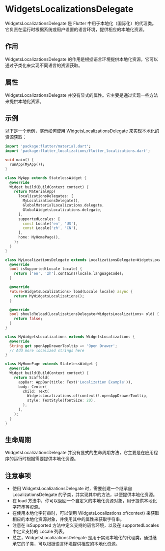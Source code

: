 # WidgetsLocalizationsDelegate

WidgetsLocalizationsDelegate 是 Flutter 中用于本地化（国际化）的代理类。它负责在运行时根据系统或用户设置的语言环境，提供相应的本地化资源。

## 作用

WidgetsLocalizationsDelegate 的作用是根据语言环境提供本地化资源。它可以通过子类化来实现不同语言的资源获取。

## 属性

WidgetsLocalizationsDelegate 并没有显式的属性。它主要是通过实现一些方法来提供本地化资源。

## 示例

以下是一个示例，演示如何使用 WidgetsLocalizationsDelegate 来实现本地化的资源获取：

```dart
import 'package:flutter/material.dart';
import 'package:flutter_localizations/flutter_localizations.dart';

void main() {
  runApp(MyApp());
}

class MyApp extends StatelessWidget {
  @override
  Widget build(BuildContext context) {
    return MaterialApp(
      localizationsDelegates: [
        MyLocalizationsDelegate(),
        GlobalMaterialLocalizations.delegate,
        GlobalWidgetsLocalizations.delegate,
      ],
      supportedLocales: [
        const Locale('en', 'US'),
        const Locale('zh', 'CN'),
      ],
      home: MyHomePage(),
    );
  }
}

class MyLocalizationsDelegate extends LocalizationsDelegate<WidgetsLocalizations> {
  @override
  bool isSupported(Locale locale) {
    return ['en', 'zh'].contains(locale.languageCode);
  }

  @override
  Future<WidgetsLocalizations> load(Locale locale) async {
    return MyWidgetsLocalizations();
  }

  @override
  bool shouldReload(LocalizationsDelegate<WidgetsLocalizations> old) {
    return false;
  }
}

class MyWidgetsLocalizations extends WidgetsLocalizations {
  @override
  String get openAppDrawerTooltip => 'Open Drawer';
  // Add more localized strings here
}

class MyHomePage extends StatelessWidget {
  @override
  Widget build(BuildContext context) {
    return Scaffold(
      appBar: AppBar(title: Text('Localization Example')),
      body: Center(
        child: Text(
          WidgetsLocalizations.of(context)!.openAppDrawerTooltip,
          style: TextStyle(fontSize: 20),
        ),
      ),
    );
  }
}
```

## 生命周期

WidgetsLocalizationsDelegate 并没有显式的生命周期方法，它主要是在应用程序的运行时根据需要提供本地化资源。

## 注意事项

- 使用 WidgetsLocalizationsDelegate 时，需要创建一个继承自 LocalizationsDelegate 的子类，并实现其中的方法，以便提供本地化资源。
- 在 load 方法中，你可以返回一个自定义的本地化资源对象，用于提供本地化字符串等资源。
- 在使用本地化字符串时，可以使用 WidgetsLocalizations.of(context) 来获取相应的本地化资源对象，并使用其中的属性来获取字符串。
- 注意在 isSupported 方法中定义支持的语言环境，以及在 supportedLocales 中定义支持的 Locale 列表。
- 总之，WidgetsLocalizationsDelegate 是用于实现本地化的代理类，通过继承它的子类，可以根据语言环境提供相应的本地化资源。
